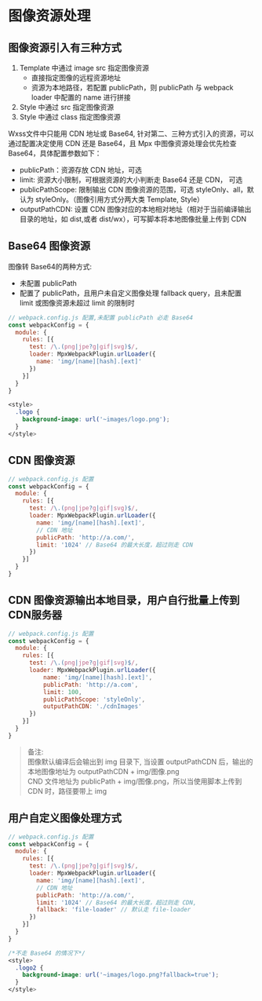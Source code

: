 # 图像资源处理

## 图像资源引入有三种方式
1. Template 中通过 image src 指定图像资源
    - 直接指定图像的远程资源地址    
    - 资源为本地路径，若配置 publicPath，则 publicPath 与 webpack loader 中配置的 name 进行拼接
2. Style 中通过 src 指定图像资源
3. Style 中通过 class 指定图像资源

  Wxss文件中只能用 CDN 地址或 Base64, 针对第二、三种方式引入的资源，可以通过配置决定使用 CDN 还是 Base64，且 Mpx 中图像资源处理会优先检查 Base64，具体配置参数如下：
* publicPath：资源存放 CDN 地址，可选
* limit: 资源大小限制，可根据资源的大小判断走 Base64 还是 CDN， 可选
* publicPathScope: 限制输出 CDN 图像资源的范围，可选 styleOnly、all，默认为 styleOnly。（图像引用方式分两大类 Template, Style）
* outputPathCDN: 设置 CDN 图像对应的本地相对地址（相对于当前编译输出目录的地址，如 dist,或者 dist/wx），可写脚本将本地图像批量上传到 CDN

## Base64 图像资源
图像转 Base64的两种方式:
* 未配置 publicPath
* 配置了 publicPath，且用户未自定义图像处理 fallback query，且未配置 limit 或图像资源未超过 limit 的限制时
```js
// webpack.config.js 配置,未配置 publicPath 必走 Base64
const webpackConfig = {
  module: {
    rules: [{
      test: /\.(png|jpe?g|gif|svg)$/,
      loader: MpxWebpackPlugin.urlLoader({
        name: 'img/[name][hash].[ext]'
      })
    }]
  }
}
```
```css
<style>
  .logo {
    background-image: url('~images/logo.png');
  }
</style>
```
## CDN 图像资源
```js
// webpack.config.js 配置
const webpackConfig = {
  module: {
    rules: [{
      test: /\.(png|jpe?g|gif|svg)$/,
      loader: MpxWebpackPlugin.urlLoader({
        name: 'img/[name][hash].[ext]',
        // CDN 地址
        publicPath: 'http://a.com/',
        limit: '1024' // Base64 的最大长度，超过则走 CDN 
      })
    }]
  }
}
```

## CDN 图像资源输出本地目录，用户自行批量上传到CDN服务器
```js
// webpack.config.js 配置
const webpackConfig = {
  module: {
    rules: [{
      test: /\.(png|jpe?g|gif|svg)$/,
      loader: MpxWebpackPlugin.urlLoader({
          name: 'img/[name][hash].[ext]',
          publicPath: 'http://a.com',
          limit: 100,
          publicPathScope: 'styleOnly',
          outputPathCDN: './cdnImages'
      })
    }]
  }
}
```
> 备注:  
> 图像默认编译后会输出到 img 目录下, 当设置 outputPathCDN 后，输出的本地图像地址为 outputPathCDN + img/图像.png  
> CND 文件地址为 publicPath + img/图像.png，所以当使用脚本上传到 CDN 时，路径要带上 img  

## 用户自定义图像处理方式
```js
// webpack.config.js 配置
const webpackConfig = {
  module: {
    rules: [{
      test: /\.(png|jpe?g|gif|svg)$/,
      loader: MpxWebpackPlugin.urlLoader({
        name: 'img/[name][hash].[ext]',
        // CDN 地址
        publicPath: 'http://a.com/',
        limit: '1024' // Base64 的最大长度，超过则走 CDN,
        fallback: 'file-loader' // 默认走 file-loader
      })
    }]
  }
}
```
```css
/*不走 Base64 的情况下*/
<style>
  .logo2 {
    background-image: url('~images/logo.png?fallback=true');
  }
</style>
```
